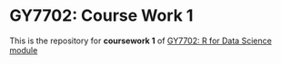# GY7702: Course Work 1

This is the repository for **coursework 1** of [GY7702: R for Data Science module](https://le.ac.uk/modules/2020/gy7702) 


